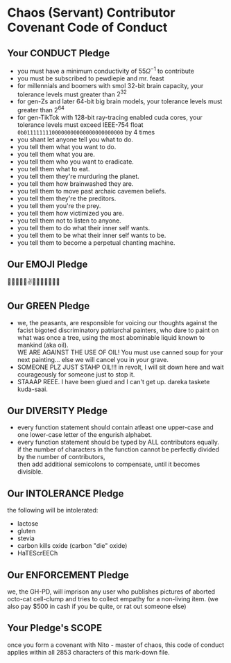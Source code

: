 # Chaos (Servant) Contributor Covenant Code of Conduct

## Your CONDUCT Pledge

- you must have a minimum conductivity of $55 {\Omega}^{-1}$ to contribute
- you must be subscribed to pewdiepie and mr. feast
- for millennials and boomers with smol 32-bit brain capacity, your tolerance levels must greater than ${2}^{32}$
- for gen-Zs and later 64-bit big brain models, your tolerance levels must greater than ${2}^{64}$
- for gen-TikTok with 128-bit ray-tracing enabled cuda cores, your tolerance levels must exceed
  IEEE-754 float `0b01111111100000000000000000000000` by 4 times
- you shant let anyone tell you what to do.
- you tell them what you want to do.
- you tell them what you are.
- you tell them who you want to eradicate.
- you tell them what to eat.
- you tell them they're murduring the planet.
- you tell them how brainwashed they are.
- you tell them to move past archaic cavemen beliefs.
- you tell them they're the preditors.
- you tell them you're the prey.
- you tell them how victimized you are.
- you tell them not to listen to anyone.
- you tell them to do what their inner self wants.
- you tell them to be what their inner self wants to be.
- you tell them to become a perpetual chanting machine.

## Our EMOJI Pledge
🚀🌌🌚💯💯✌👳‍♂️🐫🦒🦍😾🧠

## Our GREEN Pledge

- we, the peasants, are responsible for voicing our thoughts against the facist bigoted discriminatory patriarchal painters,
  who dare to paint on what was once a tree, using the most abominable liquid known to mankind (aka oil). <br>
  WE ARE AGAINST THE USE OF OIL! You must use canned soup for your next painting... else we will cancel you in your grave.
- SOMEONE PLZ JUST STAHP OIL!!! in revolt, I will sit down here and wait courageously for someone just to stop it.
- STAAAP REEE. I have been glued and I can't get up. dareka taskete kuda-saai.

## Our DIVERSITY Pledge

- every function statement should contain atleast one upper-case and one lower-case letter of the engurish alphabet.
- every function statement should be typed by ALL contributors equally. <br>
  if the number of characters in the function cannot be perfectly divided by the number of contributors, <br>
  then add additional semicolons to compensate, until it becomes divisible.

## Our INTOLERANCE Pledge

the following will be intolerated:

- lactose
- gluten
- stevia
- carbon kills oxide (carbon "die" oxide)
- HaTEScrEECh

## Our ENFORCEMENT Pledge

we, the GH-PD, will imprison any user who publishes pictures of aborted octo-cat cell-clump and tries to collect empathy for
a non-living item. (we also pay $500 in cash if you be quite, or rat out someone else)


## Your Pledge's SCOPE

once you form a covenant with Nito - master of chaos, this code of conduct applies within all 2853 characters of this mark-down file.
